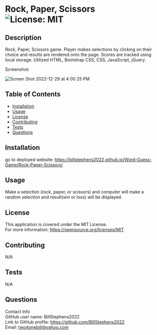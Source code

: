 # Rock, Paper, Scissors<br>![License: MIT](https://img.shields.io/badge/License-MIT-yellow.svg)

  ## Description

  Rock, Paper, Scissors game. Player makes selections by clicking on their choice and results are rendered onto the page. Scores are tracked using local storage.  Utilized HTML, Bootstrap CSS, CSS, JavaScript, jQuery.
  
  Screenshot:
  
  ![Screen Shot 2022-12-29 at 4 00 25 PM](https://user-images.githubusercontent.com/113722447/210015007-78a2e540-ce61-4857-8106-fd33675a416f.png)
  
  ## Table of Contents
  
  - [Installation](#installation)
  - [Usage](#usage)
  - [License](#license)
  - [Contributing](#contributing)
  - [Tests](#tests)
  - [Questions](#questions)
  
  ## Installation
  
  go to deployed website:  https://billstephens2022.github.io/Word-Guess-Game/Rock-Paper-Scissors/
  
  ## Usage
  
  Make a selection (rock, paper, or scissors) and computer will make a random selection and result(win or loss) will be displayed.

  ## License
This application is covered under the MIT License.
<br>For more information: https://opensource.org/licenses/MIT
  
  ## Contributing
  N/A
  
  ## Tests
  N/A

  ## Questions
  Contact Info<br>
  GitHub user name: BillStephens2022<br>
  Link to GitHub profile: https://github.com/BillStephens2022<br>
  Email: two4onebill@yahoo.com
